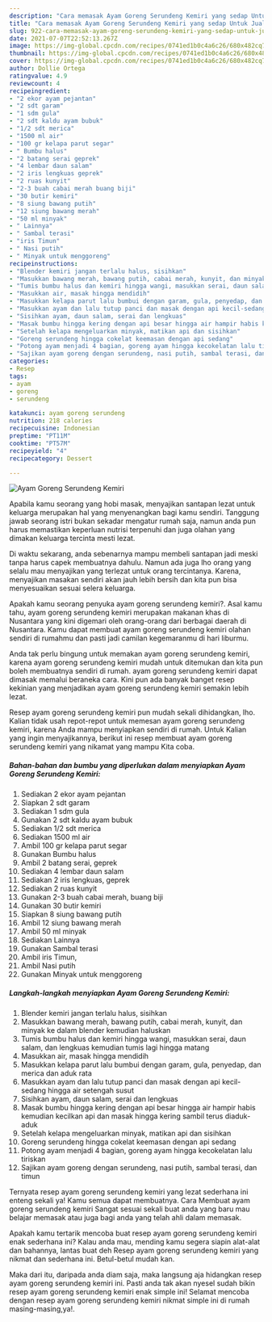 ```yaml
---
description: "Cara memasak Ayam Goreng Serundeng Kemiri yang sedap Untuk Jualan"
title: "Cara memasak Ayam Goreng Serundeng Kemiri yang sedap Untuk Jualan"
slug: 922-cara-memasak-ayam-goreng-serundeng-kemiri-yang-sedap-untuk-jualan
date: 2021-07-07T22:52:13.267Z
image: https://img-global.cpcdn.com/recipes/0741ed1b0c4a6c26/680x482cq70/ayam-goreng-serundeng-kemiri-foto-resep-utama.jpg
thumbnail: https://img-global.cpcdn.com/recipes/0741ed1b0c4a6c26/680x482cq70/ayam-goreng-serundeng-kemiri-foto-resep-utama.jpg
cover: https://img-global.cpcdn.com/recipes/0741ed1b0c4a6c26/680x482cq70/ayam-goreng-serundeng-kemiri-foto-resep-utama.jpg
author: Dollie Ortega
ratingvalue: 4.9
reviewcount: 4
recipeingredient:
- "2 ekor ayam pejantan"
- "2 sdt garam"
- "1 sdm gula"
- "2 sdt kaldu ayam bubuk"
- "1/2 sdt merica"
- "1500 ml air"
- "100 gr kelapa parut segar"
- " Bumbu halus"
- "2 batang serai geprek"
- "4 lembar daun salam"
- "2 iris lengkuas geprek"
- "2 ruas kunyit"
- "2-3 buah cabai merah buang biji"
- "30 butir kemiri"
- "8 siung bawang putih"
- "12 siung bawang merah"
- "50 ml minyak"
- " Lainnya"
- " Sambal terasi"
- "iris Timun"
- " Nasi putih"
- " Minyak untuk menggoreng"
recipeinstructions:
- "Blender kemiri jangan terlalu halus, sisihkan"
- "Masukkan bawang merah, bawang putih, cabai merah, kunyit, dan minyak ke dalam blender kemudian haluskan"
- "Tumis bumbu halus dan kemiri hingga wangi, masukkan serai, daun salam, dan lengkuas kemudian tumis lagi hingga matang"
- "Masukkan air, masak hingga mendidih"
- "Masukkan kelapa parut lalu bumbui dengan garam, gula, penyedap, dan merica dan aduk rata"
- "Masukkan ayam dan lalu tutup panci dan masak dengan api kecil-sedang hingga air setengah susut"
- "Sisihkan ayam, daun salam, serai dan lengkuas"
- "Masak bumbu hingga kering dengan api besar hingga air hampir habis kemudian kecilkan api dan masak hingga kering sambil terus diaduk-aduk"
- "Setelah kelapa mengeluarkan minyak, matikan api dan sisihkan"
- "Goreng serundeng hingga cokelat keemasan dengan api sedang"
- "Potong ayam menjadi 4 bagian, goreng ayam hingga kecokelatan lalu tiriskan"
- "Sajikan ayam goreng dengan serundeng, nasi putih, sambal terasi, dan timun"
categories:
- Resep
tags:
- ayam
- goreng
- serundeng

katakunci: ayam goreng serundeng 
nutrition: 218 calories
recipecuisine: Indonesian
preptime: "PT11M"
cooktime: "PT57M"
recipeyield: "4"
recipecategory: Dessert

---
```



![Ayam Goreng Serundeng Kemiri](https://img-global.cpcdn.com/recipes/0741ed1b0c4a6c26/680x482cq70/ayam-goreng-serundeng-kemiri-foto-resep-utama.jpg)

Apabila kamu seorang yang hobi masak, menyajikan santapan lezat untuk keluarga merupakan hal yang menyenangkan bagi kamu sendiri. Tanggung jawab seorang istri bukan sekadar mengatur rumah saja, namun anda pun harus memastikan keperluan nutrisi terpenuhi dan juga olahan yang dimakan keluarga tercinta mesti lezat.

Di waktu  sekarang, anda sebenarnya mampu membeli santapan jadi meski tanpa harus capek membuatnya dahulu. Namun ada juga lho orang yang selalu mau menyajikan yang terlezat untuk orang tercintanya. Karena, menyajikan masakan sendiri akan jauh lebih bersih dan kita pun bisa menyesuaikan sesuai selera keluarga. 



Apakah kamu seorang penyuka ayam goreng serundeng kemiri?. Asal kamu tahu, ayam goreng serundeng kemiri merupakan makanan khas di Nusantara yang kini digemari oleh orang-orang dari berbagai daerah di Nusantara. Kamu dapat membuat ayam goreng serundeng kemiri olahan sendiri di rumahmu dan pasti jadi camilan kegemaranmu di hari liburmu.

Anda tak perlu bingung untuk memakan ayam goreng serundeng kemiri, karena ayam goreng serundeng kemiri mudah untuk ditemukan dan kita pun boleh membuatnya sendiri di rumah. ayam goreng serundeng kemiri dapat dimasak memalui beraneka cara. Kini pun ada banyak banget resep kekinian yang menjadikan ayam goreng serundeng kemiri semakin lebih lezat.

Resep ayam goreng serundeng kemiri pun mudah sekali dihidangkan, lho. Kalian tidak usah repot-repot untuk memesan ayam goreng serundeng kemiri, karena Anda mampu menyiapkan sendiri di rumah. Untuk Kalian yang ingin menyajikannya, berikut ini resep membuat ayam goreng serundeng kemiri yang nikamat yang mampu Kita coba.

<!--inarticleads1-->

##### Bahan-bahan dan bumbu yang diperlukan dalam menyiapkan Ayam Goreng Serundeng Kemiri:

1. Sediakan 2 ekor ayam pejantan
1. Siapkan 2 sdt garam
1. Sediakan 1 sdm gula
1. Gunakan 2 sdt kaldu ayam bubuk
1. Sediakan 1/2 sdt merica
1. Sediakan 1500 ml air
1. Ambil 100 gr kelapa parut segar
1. Gunakan  Bumbu halus
1. Ambil 2 batang serai, geprek
1. Sediakan 4 lembar daun salam
1. Sediakan 2 iris lengkuas, geprek
1. Sediakan 2 ruas kunyit
1. Gunakan 2-3 buah cabai merah, buang biji
1. Gunakan 30 butir kemiri
1. Siapkan 8 siung bawang putih
1. Ambil 12 siung bawang merah
1. Ambil 50 ml minyak
1. Sediakan  Lainnya
1. Gunakan  Sambal terasi
1. Ambil iris Timun,
1. Ambil  Nasi putih
1. Gunakan  Minyak untuk menggoreng




<!--inarticleads2-->

##### Langkah-langkah menyiapkan Ayam Goreng Serundeng Kemiri:

1. Blender kemiri jangan terlalu halus, sisihkan
1. Masukkan bawang merah, bawang putih, cabai merah, kunyit, dan minyak ke dalam blender kemudian haluskan
1. Tumis bumbu halus dan kemiri hingga wangi, masukkan serai, daun salam, dan lengkuas kemudian tumis lagi hingga matang
1. Masukkan air, masak hingga mendidih
1. Masukkan kelapa parut lalu bumbui dengan garam, gula, penyedap, dan merica dan aduk rata
1. Masukkan ayam dan lalu tutup panci dan masak dengan api kecil-sedang hingga air setengah susut
1. Sisihkan ayam, daun salam, serai dan lengkuas
1. Masak bumbu hingga kering dengan api besar hingga air hampir habis kemudian kecilkan api dan masak hingga kering sambil terus diaduk-aduk
1. Setelah kelapa mengeluarkan minyak, matikan api dan sisihkan
1. Goreng serundeng hingga cokelat keemasan dengan api sedang
1. Potong ayam menjadi 4 bagian, goreng ayam hingga kecokelatan lalu tiriskan
1. Sajikan ayam goreng dengan serundeng, nasi putih, sambal terasi, dan timun




Ternyata resep ayam goreng serundeng kemiri yang lezat sederhana ini enteng sekali ya! Kamu semua dapat membuatnya. Cara Membuat ayam goreng serundeng kemiri Sangat sesuai sekali buat anda yang baru mau belajar memasak atau juga bagi anda yang telah ahli dalam memasak.

Apakah kamu tertarik mencoba buat resep ayam goreng serundeng kemiri enak sederhana ini? Kalau anda mau, mending kamu segera siapin alat-alat dan bahannya, lantas buat deh Resep ayam goreng serundeng kemiri yang nikmat dan sederhana ini. Betul-betul mudah kan. 

Maka dari itu, daripada anda diam saja, maka langsung aja hidangkan resep ayam goreng serundeng kemiri ini. Pasti anda tak akan nyesel sudah bikin resep ayam goreng serundeng kemiri enak simple ini! Selamat mencoba dengan resep ayam goreng serundeng kemiri nikmat simple ini di rumah masing-masing,ya!.

